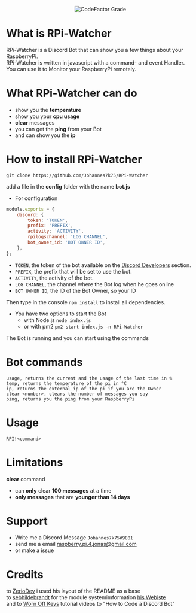 <div align="center">
<p>
<img alt="CodeFactor Grade" src="https://img.shields.io/codefactor/grade/github/Johannes7k75/RPi-Watcher?label=Codefactor%20Score">
</p>
</div>

# What is RPi-Watcher

RPi-Watcher is a Discord Bot that can show you a few things about your RaspberryPi.  
RPi-Watcher is written in javascript with a command- and event Handler.  
You can use it to Monitor your RaspberryPi remotely.

# What RPi-Watcher can do

-   show you the **temperature**
-   show you ypur **cpu usage**
-   **clear** messages
-   you can get the **ping** from your Bot
-   and can show you the **ip**

# How to install RPi-Watcher

```
git clone https://github.com/Johannes7k75/RPi-Watcher
```

add a file in the **config** folder with the name **bot.js**

-   For configuration

```javascript
module.exports = {
    discord: {
        token: 'TOKEN',
        prefix: 'PREFIX',
        activity: 'ACTIVITY',
        rpilogschannel: 'LOG CHANNEL',
        bot_owner_id: 'BOT OWNER ID', 
    },
};
```

-   `TOKEN`, the token of the bot available on the [Discord Developers](https://discordapp.com/developers/applications) section.
-   `PREFIX`, the prefix that will be set to use the bot.
-   `ACTIVITY`, the activity of the bot.
-   `LOG CHANNEL`, the channel where the Bot log when he goes online
-   `BOT OWNER ID`, the ID of the Bot Owner, so your ID

Then type in the console `npm install` to install all dependencies.

-   You have two options to start the Bot
    -   with Node.js `node index.js`
    -   or with pm2 `pm2 start index.js -n RPi-Watcher`

The Bot is running and you can start using the commands

# Bot commands

```
usage, returns the current and the usage of the last time in %
temp, returns the temperature of the pi in °C
ip, returns the external ip of the pi if you are the Owner
clear <number>, clears the number of messages you say
ping, returns you the ping from your RaspberryPi
```

# Usage

`RPI!<command>`

# Limitations

**clear** command

-   can **only** clear **100 messages** at a time
-   **only messages** that are **younger than 14 days**

# Support

-   Write me a Discord Message `Johannes7k75#9801`
-   send me a email raspberry.pi.4.jonas@gmail.com
-   or make a issue

# Credits

to [ZerioDev](https://github.com/ZerioDev/Music-bot) i used his layout of the README as a base  
to [sebhildebrandt](https://github.com/sebhildebrandt/systeminformation) for the module systemimformation [his Webiste](https://systeminformation.io)  
and to [Worn Off Keys](https://www.youtube.com/channel/UChPrh75CmPP9Ig6jISPnfNA/videos) tutorial videos to "How to Code a Discord Bot"
